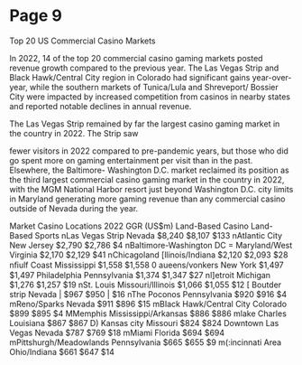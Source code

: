 # Page 9

Top 20 US Commercial Casino Markets

In 2022, 14 of the top 20 commercial casino gaming
markets posted revenue growth compared to the previous
year. The Las Vegas Strip and Black Hawk/Central City
region in Colorado had significant gains year-over-year,
while the southern markets of Tunica/Lula and Shreveport/
Bossier City were impacted by increased competition from
casinos in nearby states and reported notable declines in
annual revenue.

The Las Vegas Strip remained by far the largest casino
gaming market in the country in 2022. The Strip saw

fewer visitors in 2022 compared to pre-pandemic years,
but those who did go spent more on gaming entertainment
per visit than in the past. Elsewhere, the Baltimore-
Washington D.C. market reclaimed its position as the third
largest commercial casino gaming market in the country in
2022, with the MGM National Harbor resort just beyond
Washington D.C. city limits in Maryland generating more
gaming revenue than any commercial casino outside of
Nevada during the year.

Market Casino Locations 2022 GGR (US$m) Land-Based Casino Land-Based Sports
nLas Vegas Strip Nevada $8,240 $8,107 $133
nAtIantic City New Jersey $2,790 $2,786 $4
nBaItimore-Washington DC = Maryland/West Virginia $2,170 $2,129 $41
nChicagoland [llinois/Indiana $2,120 $2,093 $28
nﬁulf Coast Mississippi $1,558 $1,558
0 aueens/vonkers New York $1,497 $1,497
Philadelphia Pennsylvania $1,374 $1,347 $27
nl]etroit Michigan $1,276 $1,257 $19
nSt. Louis Missouri/lllinois $1,066 $1,055 $12
[ Boutder strip Nevada | $967 $950 | $16
nThe Poconos Pennsylvania $920 $916 $4
mReno/Sparks Nevada $911 $896 $15
mBIack Hawk/Central City Colorado $899 $895 $4
MMemphis Mississippi/Arkansas $886 $886
mlake Charles Louisiana $867 $867
D) Kansas city Missouri $824 $824
Downtown Las Vegas Nevada $787 $769 $18
mMiami Florida $694 $694
mPittshurgh/Meadowlands Pennsylvania $665 $655 $9
m(:incinnati Area Ohio/Indiana $661 $647 $14

